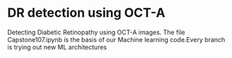 # DR detection using OCT-A
 Detecting Diabetic Retinopathy using OCT-A images. The file Capstone107.ipynb is the basis of our Machine learning code.Every branch is trying out new ML architectures
